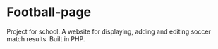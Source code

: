 # Football-page
Project for school. A website for displaying, adding and editing soccer match results. Built in PHP.
